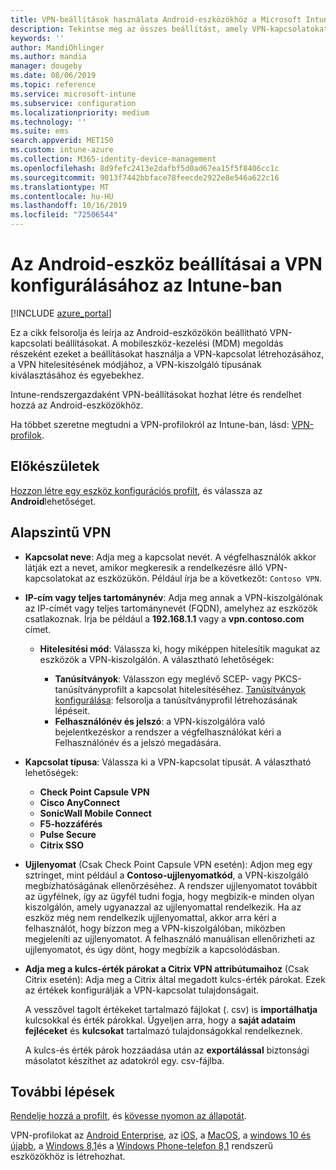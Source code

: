 ```yaml
---
title: VPN-beállítások használata Android-eszközökhöz a Microsoft Intune-Azure-ban | Microsoft Docs
description: Tekintse meg az összes beállítást, amely VPN-kapcsolatokat hoz létre az Android-eszközökön a Microsoft Intuneban. Adja meg a VPN-kiszolgáló kapcsolati nevét, IP-címét vagy teljes tartománynevét, válassza ki a felhasználók hitelesítésének módját, és válassza a Citrix, a SonicWall, a Point kapszula és a Pulse Secure kapcsolati típusok lehetőséget.
keywords: ''
author: MandiOhlinger
ms.author: mandia
manager: dougeby
ms.date: 08/06/2019
ms.topic: reference
ms.service: microsoft-intune
ms.subservice: configuration
ms.localizationpriority: medium
ms.technology: ''
ms.suite: ems
search.appverid: MET150
ms.custom: intune-azure
ms.collection: M365-identity-device-management
ms.openlocfilehash: 8d9fefc2413e2dafbf5d0ad67ea15f5f8406cc1c
ms.sourcegitcommit: 9013f7442bbface78feecde2922e8e546a622c16
ms.translationtype: MT
ms.contentlocale: hu-HU
ms.lasthandoff: 10/16/2019
ms.locfileid: "72506544"
---
```

# <a name="android-device-settings-to-configure-vpn-in-intune"></a>Az Android-eszköz beállításai a VPN konfigurálásához az Intune-ban

[!INCLUDE [azure_portal](../includes/azure_portal.md)]

Ez a cikk felsorolja és leírja az Android-eszközökön beállítható VPN-kapcsolati beállításokat. A mobileszköz-kezelési (MDM) megoldás részeként ezeket a beállításokat használja a VPN-kapcsolat létrehozásához, a VPN hitelesítésének módjához, a VPN-kiszolgáló típusának kiválasztásához és egyebekhez.

Intune-rendszergazdaként VPN-beállításokat hozhat létre és rendelhet hozzá az Android-eszközökhöz. 

Ha többet szeretne megtudni a VPN-profilokról az Intune-ban, lásd: [VPN-profilok](vpn-settings-configure.md).

## <a name="before-you-begin"></a>Előkészületek

[Hozzon létre egy eszköz konfigurációs profilt](vpn-settings-configure.md#create-a-device-profile), és válassza az **Android**lehetőséget.

## <a name="base-vpn"></a>Alapszintű VPN

- **Kapcsolat neve**: Adja meg a kapcsolat nevét. A végfelhasználók akkor látják ezt a nevet, amikor megkeresik a rendelkezésre álló VPN-kapcsolatokat az eszközükön. Például írja be a következőt: `Contoso VPN`.
- **IP-cím vagy teljes tartománynév**: Adja meg annak a VPN-kiszolgálónak az IP-címét vagy teljes tartománynevét (FQDN), amelyhez az eszközök csatlakoznak. Írja be például a **192.168.1.1** vagy a **vpn.contoso.com** címet.

  - **Hitelesítési mód**: Válassza ki, hogy miképpen hitelesítik magukat az eszközök a VPN-kiszolgálón. A választható lehetőségek:

    - **Tanúsítványok**: Válasszon egy meglévő SCEP- vagy PKCS-tanúsítványprofilt a kapcsolat hitelesítéséhez. [Tanúsítványok konfigurálása](../protect/certificates-configure.md): felsorolja a tanúsítványprofil létrehozásának lépéseit.
    - **Felhasználónév és jelszó**: a VPN-kiszolgálóra való bejelentkezéskor a rendszer a végfelhasználókat kéri a Felhasználónév és a jelszó megadására.

- **Kapcsolat típusa**: Válassza ki a VPN-kapcsolat típusát. A választható lehetőségek:

  - **Check Point Capsule VPN**
  - **Cisco AnyConnect**
  - **SonicWall Mobile Connect**
  - **F5-hozzáférés**
  - **Pulse Secure**
  - **Citrix SSO**

- **Ujjlenyomat** (Csak Check Point Capsule VPN esetén): Adjon meg egy sztringet, mint például a **Contoso-ujjlenyomatkód**, a VPN-kiszolgáló megbízhatóságának ellenőrzéséhez. A rendszer ujjlenyomatot továbbít az ügyfélnek, így az ügyfél tudni fogja, hogy megbízik-e minden olyan kiszolgálón, amely ugyanazzal az ujjlenyomattal rendelkezik. Ha az eszköz még nem rendelkezik ujjlenyomattal, akkor arra kéri a felhasználót, hogy bízzon meg a VPN-kiszolgálóban, miközben megjeleníti az ujjlenyomatot. A felhasználó manuálisan ellenőrizheti az ujjlenyomatot, és úgy dönt, hogy megbízik a kapcsolódásban.
- **Adja meg a kulcs-érték párokat a Citrix VPN attribútumaihoz** (Csak Citrix esetén): Adja meg a Citrix által megadott kulcs-érték párokat. Ezek az értékek konfigurálják a VPN-kapcsolat tulajdonságait. 

  A vesszővel tagolt értékeket tartalmazó fájlokat (. csv) is **importálhatja** kulcsokkal és érték párokkal. Ügyeljen arra, hogy a **saját adataim fejléceket** és **kulcsokat** tartalmazó tulajdonságokkal rendelkeznek.

  A kulcs-és érték párok hozzáadása után az **exportálással** biztonsági másolatot készíthet az adatokról egy. csv-fájlba.

## <a name="next-steps"></a>További lépések

[Rendelje hozzá a profilt](device-profile-assign.md), és [kövesse nyomon az állapotát](device-profile-monitor.md).

VPN-profilokat az [Android Enterprise](vpn-settings-android-enterprise.md), az [iOS](vpn-settings-ios.md), a [MacOS](vpn-settings-macos.md), a [windows 10 és újabb](vpn-settings-windows-10.md), a [Windows 8,1](vpn-settings-windows-8-1.md)és a [Windows Phone-telefon 8,1](vpn-settings-windows-phone-8-1.md) rendszerű eszközökhöz is létrehozhat.
